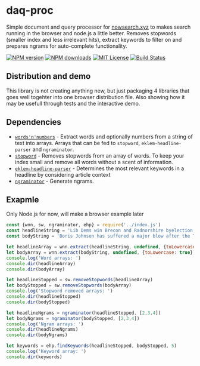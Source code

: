 # daq-proc
Simple document and query processor for [nowsearch.xyz](https://github.com/eklem/nowsearch.xyz) to makes search running in the browser and node.js a little better. Removes stopwords (smaller index and less irrelevant hits), extract keywords to filter on and prepares ngrams for auto-complete functionality.

[![NPM version][npm-version-image]][npm-url]
[![NPM downloads][npm-downloads-image]][npm-url]
[![MIT License][license-image]][license-url]
[![Build Status][travis-image]][travis-url]

## Distribution and demo

This library is not creating anything new, but just packaging 4 libraries that goes well togehter into one browser distribution file. Also showing how it may be usefull through tests and the interactive demo.

## Dependencies

* [`words'n'numbers`](https://github.com/eklem/words-n-numbers) - Extract words and optionally numbers from a string of text into arrays. Arrays that can be fed to `stopword`, `eklem-headline-parser` and `ngraminator`.
* [`stopword`](https://github.com/fergiemcdowall/stopword) - Removes stopwords from an array of words. To keep your index small and remove all words without a scent of information.
* [`eklem-headline-parser`](https://github.com/eklem/eklem-headline-parser) - Determines the most relevant keywords in a headline by considering article context
* [`ngraminator`](https://github.com/fergiemcdowall/ngraminator) - Generate ngrams.

## Exapmle

Only Node.js for now, will make a browser example later

```javascript
const {wnn, sw, ngraminator, ehp} = require('../index.js')
const headlineString = 'Lib Dems win Brecon and Radnorshire byelection, cutting Johnson Commons majority to one'
const bodyString = 'Boris Johnson has suffered a major blow after the Tories were beaten by the Liberal Democrats in the Brecon and Radnorshire byelection. The victory for Jane Dodds means the new prime minister’s working majority in the House of Commons has been cut to just one. It will be seized on as a sign voters are concerned by Boris Johnson’s pledge to leave the EU without a deal if he deems it necessary. The Liberal Democrats won 13,826 votes with the Conservatives taking 12,401, a margin of 1,425 that overturned the Tories’ previous majority of more than 8,000. It was a sobering night for the Labour party (1,680 votes), which was beaten into fourth place by the Brexit party (3,331), and only just held on to its deposit. Ukip (242) came last behind the Monster Raving Loony party (334). In her acceptance speech, Dodds said: “I am incredibly humbled by the support. From every walk of life and every political persuasion, people have chosen to believe in my positive liberal vision for something better. “And by backing that liberal vision, people in Brecon and Radnorshire have sent a powerful message to Westminster: we demand better.” She continued: “People are desperately crying out for a different kind of politics. There is no time for tribalism when our country is faced with a Boris Johnson government and the threat of a no-deal Brexit. “My very first act as your MP when I arrive in Westminster will be to find Mr Boris Johnson, wherever he’s hiding, and tell him loud and clear: stop playing with the futures of our communities and rule out a no-deal Brexit.” The leader of the Liberal Democrats, Jo Swinson, who visited the constituency four times in the run-up to the byelection, said the results showed that the country didn\’t have to settle for Johnson or Jeremy Corbyn.'

let headlineArray = wnn.extract(headlineString, undefined, {toLowercase: true})
let bodyArray = wnn.extract(bodyString, undefined, {toLowercase: true})
console.log('Word arrays: ')
console.dir(headlineArray)
console.dir(bodyArray)

let headlineStopped = sw.removeStopwords(headlineArray)
let bodyStopped = sw.removeStopwords(bodyArray)
console.log('Stopword removed arrays: ')
console.dir(headlineStopped)
console.dir(bodyStopped)

let headlineNgrams = ngraminator(headlineStopped, [2,3,4])
let bodyNgrams = ngraminator(bodyStopped, [2,3,4])
console.log('Ngram arrays: ')
console.dir(headlineNgrams)
console.dir(bodyNgrams)

let keywords = ehp.findKeywords(headlineStopped, bodyStopped, 5)
console.log('Keyword array: ')
console.dir(keywords)
```

[license-image]: http://img.shields.io/badge/license-MIT-blue.svg?style=flat
[license-url]: LICENSE
[npm-url]: https://npmjs.org/package/daq-proc
[npm-version-image]: http://img.shields.io/npm/v/daq-proc.svg?style=flat
[npm-downloads-image]: http://img.shields.io/npm/dm/daq-proc.svg?style=flat
[travis-url]: http://travis-ci.org/eklem/daq-proc
[travis-image]: http://img.shields.io/travis/eklem/daq-proc.svg?style=flat

